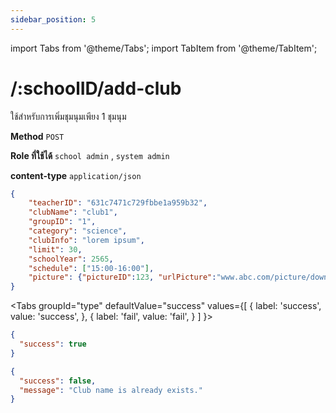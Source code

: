 ```yaml
---
sidebar_position: 5
---
```

import Tabs from '@theme/Tabs';
import TabItem from '@theme/TabItem';

# /:schoolID/add-club

ใช้สำหรับการเพิ่มชุมนุมเพียง 1 ชุมนุม 

**Method** `POST`

**Role ที่ใช้ได้** `school admin` , `system admin`

**content-type** `application/json`

```json title="Request"
{
    "teacherID": "631c7471c729fbbe1a959b32",
    "clubName": "club1",
    "groupID": "1",
    "category": "science",
    "clubInfo": "lorem ipsum",
    "limit": 30,
    "schoolYear": 2565,
    "schedule": ["15:00-16:00"],
    "picture": {"pictureID":123, "urlPicture":"www.abc.com/picture/download"}
}
```

<Tabs
  groupId="type"
  defaultValue="success"
  values={[
    { label: 'success', value: 'success', },
    { label: 'fail', value: 'fail', }
  ]
}>

<TabItem value="success">

```json title="Response"
{
  "success": true
}
```
</TabItem>

<TabItem value="fail">

```json title="Response"
{
  "success": false,
  "message": "Club name is already exists."
}
```
</TabItem>

</Tabs>

